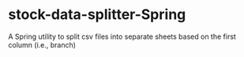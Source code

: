 # stock-data-splitter-Spring
A Spring utility to split csv files into separate sheets based on the first column (i.e., branch)
